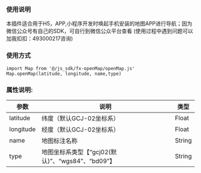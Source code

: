 ### 使用说明
本插件适合用于H5，APP,小程序开发时唤起手机安装的地图APP进行导航；因为微信公众号有自己的SDK，可自行到微信公众平台查看
(使用过程中遇到问题可以加我扣扣：493000217咨询)

### 使用方式

```
import Map from '@/js_sdk/fx-openMap/openMap.js'
Map.openMap(latitude, longitude, name,type)

```

### 属性说明:


| 参数            | 说明                    | 类型 |
| --------------- | ------------------------ | ---- |
| latitude        | 纬度（默认GCJ-02坐标系）                   | Float  |
| longitude  | 经度（默认GCJ-02坐标系）                   | Float   |
| name      | 地图标注名称                 | String  |
| type      | 地图坐标系类型【“gcj02(默认)”、“wgs84”、“bd09”】              | String  |

